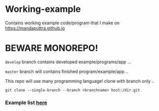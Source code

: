 # Working-example
Contains working example code/program that I make on https://mandaputtra.github.io


# BEWARE MONOREPO! 

`develop` branch contains developed example/programs/app ...

`master` branch will contains finished program/example/app ..


This repo will use many programming language! clone with branch only ..

```
git clone --single-branch --branch <branchname> host:/dir.git
```

### Example list [here](https://github.com/mandaputtra/working-example/blob/master/EXAMPLE_LIST.md)

